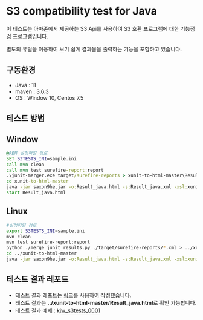 # S3 compatibility test for Java

이 테스트는 아마존에서 제공하는 S3 Api를 사용하여 S3 호환 프로그램에 대한 기능점검 프로그램입니다.

별도의 유틸을 이용하여 보기 쉽게 결과물을 출력하는 기능을 포함하고 있습니다.

## 구동환경

*  Java : 11
*  maven : 3.6.3
*  OS : Window 10, Centos 7.5

## 테스트 방법

## Window

``` bat
@REM 설정파일 경로
SET S3TESTS_INI=sample.ini
call mvn clean
call mvn test surefire-report:report
.\junit-merger.exe target/surefire-reports > xunit-to-html-master\Result_java.xml
cd xunit-to-html-master
java -jar saxon9he.jar -o:Result_java.html -s:Result_java.xml -xsl:xunit_to_html.xsl
start Result_java.html
```

## Linux
``` bash
#설정파일 경로
export S3TESTS_INI=sample.ini
mvn clean
mvn test surefire-report:report
python ./merge_junit_results.py ./target/surefire-reports/*.xml > ../xunit-to-html-master/Result_java.xml
cd ../xunit-to-html-master
java -jar saxon9he.jar -o:Result_java.html -s:Result_java.xml -xsl:xunit_to_html.xsl
```

## 테스트 결과 레포트

- 테스트 결과 레포트는 [링크](https://github.com/Zir0-93/xunit-to-html)를 사용하여 작성했습니다.
- 테스트 결과는 **../xunit-to-html-master/Result_java.html**로 확인 가능합니다.
- 테스트 결과 예제 : [kjw_s3tests_0001](xunit-to-html-master/kjw_s3tests_0001.PNG "kjw_s3tests_0001.PNG")
